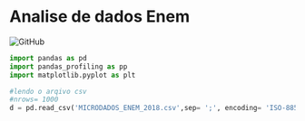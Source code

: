 # Analise de dados Enem
![GitHub](https://img.shields.io/github/license/EryckNoronha/dados-enem)

```python
import pandas as pd
import pandas_profiling as pp
import matplotlib.pyplot as plt
```

```python
#lendo o arqivo csv
#nrows= 1000 
d = pd.read_csv('MICRODADOS_ENEM_2018.csv',sep= ';', encoding= 'ISO-8859-1', nrows= 10000)
```
```python

```

```python

```

```python

```
